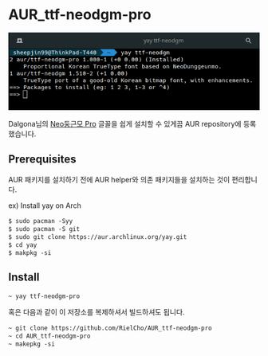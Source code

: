 # AUR_ttf-neodgm-pro
![yay_screenshot](./yay_screenshot.png)

Dalgona님의 [Neo둥근모 Pro](https://github.com/Dalgona/neodgm-pro) 글꼴을 쉽게 설치할 수 있게끔 AUR repository에 등록했습니다.

## Prerequisites

AUR 패키지를 설치하기 전에 AUR helper와 의존 패키지들을 설치하는 것이 편리합니다.

ex) Install yay on Arch 
```
$ sudo pacman -Syy
$ sudo pacman -S git
$ sudo git clone https://aur.archlinux.org/yay.git
$ cd yay
$ makpkg -si
```

## Install

```
~ yay ttf-neodgm-pro
```
혹은 다음과 같이 이 저장소를 복제하셔서 빌드하셔도 됩니다.
```
~ git clone https://github.com/RielCho/AUR_ttf-neodgm-pro
~ cd AUR_ttf-neodgm-pro
~ makepkg -si
```
